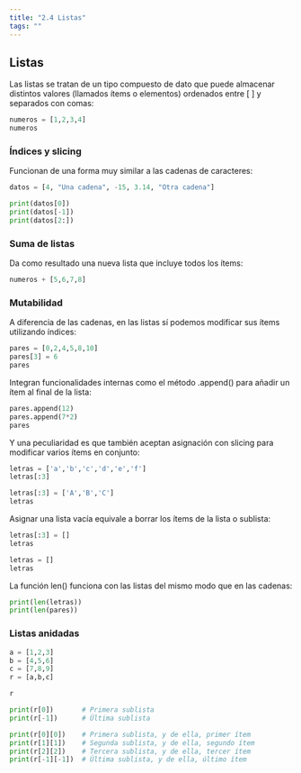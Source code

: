 ```yaml
---
title: "2.4 Listas"
tags: ""
---
```


## Listas

Las listas se tratan de un tipo compuesto de dato que puede almacenar distintos valores (llamados ítems o elementos) ordenados entre [ ] y separados con comas:

```python
numeros = [1,2,3,4]
numeros
```

### Índices y slicing

Funcionan de una forma muy similar a las cadenas de caracteres:

```python
datos = [4, "Una cadena", -15, 3.14, "Otra cadena"]

print(datos[0])
print(datos[-1])
print(datos[2:])
```

### Suma de listas

Da como resultado una nueva lista que incluye todos los ítems:

```python
numeros + [5,6,7,8]
```

### Mutabilidad

A diferencia de las cadenas, en las listas sí podemos modificar sus ítems utilizando índices:

```python
pares = [0,2,4,5,8,10]
pares[3] = 6
pares
```

Integran funcionalidades internas como el método .append() para añadir un ítem al final de la lista:

```python
pares.append(12)
pares.append(7*2)
pares
```

Y una peculiaridad es que también aceptan asignación con slicing para modificar varios ítems en conjunto:

```python
letras = ['a','b','c','d','e','f']
letras[:3]
```

```python
letras[:3] = ['A','B','C']
letras
```

Asignar una lista vacía equivale a borrar los ítems de la lista o sublista:

```python
letras[:3] = []
letras
```

```python
letras = []
letras
```

La función len() funciona con las listas del mismo modo que en las cadenas:

```python
print(len(letras))
print(len(pares))
```

### Listas anidadas

```python
a = [1,2,3]
b = [4,5,6]
c = [7,8,9]
r = [a,b,c]

r
```

```python
print(r[0])       # Primera sublista
print(r[-1])      # Última sublista

print(r[0][0])    # Primera sublista, y de ella, primer ítem
print(r[1][1])    # Segunda sublista, y de ella, segundo ítem
print(r[2][2])    # Tercera sublista, y de ella, tercer ítem
print(r[-1][-1])  # Última sublista, y de ella, último ítem
```
